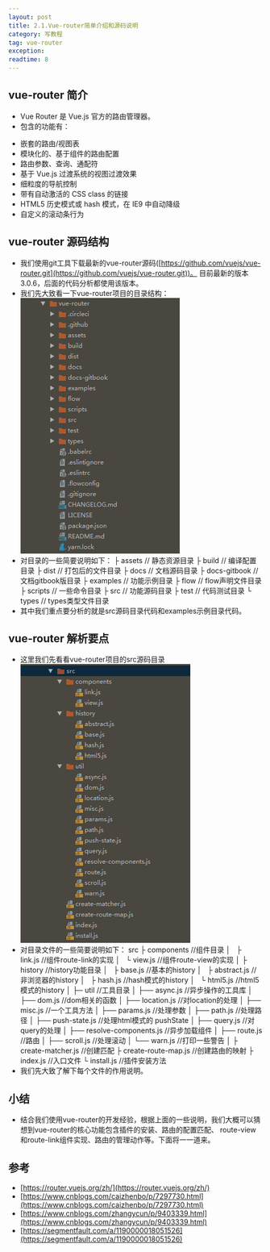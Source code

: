 ```yaml
---
layout: post
title: 2.1.Vue-router简单介绍和源码说明
category: 写教程
tag: vue-router
exception: 
readtime: 8
---
```


## vue-router 简介
* Vue Router 是 Vue.js 官方的路由管理器。
* 包含的功能有：
- 嵌套的路由/视图表
- 模块化的、基于组件的路由配置
- 路由参数、查询、通配符
- 基于 Vue.js 过渡系统的视图过渡效果
- 细粒度的导航控制
- 带有自动激活的 CSS class 的链接
- HTML5 历史模式或 hash 模式，在 IE9 中自动降级
- 自定义的滚动条行为

## vue-router 源码结构
* 我们使用git工具下载最新的vue-router源码([https://github.com/vuejs/vue-router.git](https://github.com/vuejs/vue-router.git))。 目前最新的版本3.0.6，后面的代码分析都使用该版本。
* 我们先大致看一下vue-router项目的目录结构：
![vue-router 项目目录结构](images/vue-router-2-1.png)
* 对目录的一些简要说明如下：
├ assets     // 静态资源目录
├ build      // 编译配置目录
├ dist       // 打包后的文件目录
├ docs       // 文档源码目录
├ docs-gitbook  // 文档gitbook版目录
├ examples   // 功能示例目录
├ flow       // flow声明文件目录
├ scripts    // 一些命令目录 
├ src        // 功能源码目录 
├ test       // 代码测试目录
└ types      // types类型文件目录 
* 其中我们重点要分析的就是src源码目录代码和examples示例目录代码。

## vue-router 解析要点
* 这里我们先看看vue-router项目的src源码目录
![vue-router 项目src源码目录结构](images/vue-router-2-2.png)
* 对目录文件的一些简要说明如下：
src
├ components  //组件目录
│   ├ link.js   //组件route-link的实现
│   └ view.js   //组件route-view的实现
│
├ history     //history功能目录
│   ├ base.js      //基本的history
│   ├ abstract.js  //非浏览器的history
│   ├ hash.js      //hash模式的history
│   └ html5.js     //html5模式的history
│
├─ util      //工具目录
│     ├── async.js       //异步操作的工具库
│     ├── dom.js         //dom相关的函数
│     ├── location.js    //对location的处理
│     ├── misc.js        //一个工具方法
│     ├── params.js      //处理参数
│     ├── path.js        //处理路径
│     ├── push-state.js  //处理html模式的 pushState
│     ├── query.js       //对query的处理
│     ├── resolve-components.js  //异步加载组件
│     ├── route.js       //路由
│     ├── scroll.js      //处理滚动
│     └── warn.js        //打印一些警告
│
├ create-matcher.js  //创建匹配
├ create-route-map.js  //创建路由的映射
├ index.js   //入口文件
└ install.js  //插件安装方法
* 我们先大致了解下每个文件的作用说明。

## 小结
* 结合我们使用vue-router的开发经验，根据上面的一些说明，我们大概可以猜想到vue-router的核心功能包含插件的安装、路由的配置匹配、
route-view和route-link组件实现、路由的管理动作等。下面将一一道来。

## 参考
* [https://router.vuejs.org/zh/](https://router.vuejs.org/zh/)
* [https://www.cnblogs.com/caizhenbo/p/7297730.html](https://www.cnblogs.com/caizhenbo/p/7297730.html)
* [https://www.cnblogs.com/zhangycun/p/9403339.html](https://www.cnblogs.com/zhangycun/p/9403339.html)
* [https://segmentfault.com/a/1190000018051526](https://segmentfault.com/a/1190000018051526)